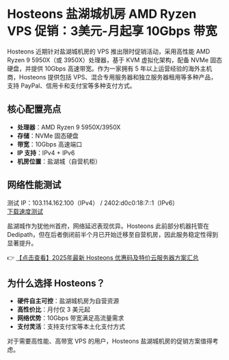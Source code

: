 # Hosteons 盐湖城机房 AMD Ryzen VPS 促销：3美元-月起享 10Gbps 带宽

Hosteons 近期针对盐湖城机房的 VPS 推出限时促销活动，采用高性能 AMD Ryzen 9 5950X（或 3950X）处理器，基于 KVM 虚拟化架构，配备 NVMe 固态硬盘，并提供 10Gbps 高速带宽。作为一家拥有 5 年以上运营经验的海外主机商，Hosteons 提供包括 VPS、混合专用服务器和独立服务器租用等多种产品，支持 PayPal、信用卡和支付宝等多种支付方式。

## 核心配置亮点
- **处理器**：AMD Ryzen 9 5950X/3950X
- **存储**：NVMe 固态硬盘
- **带宽**：10Gbps 高速端口
- **IP 支持**：IPv4 + IPv6
- **机房位置**：盐湖城（自营机柜）

## 网络性能测试
测试 IP：103.114.162.100（IPv4） / 2402:d0c0:18:7::1（IPv6）  
[下载速度测试](https://bit.ly/hosteons)

盐湖城作为犹他州首府，网络延迟表现优异。Hosteons 此前部分机器托管在 Dedipath，但在后者倒闭前半个月已开始迁移至自营机房，因此服务稳定性得到显著提升。

👉 [【点击查看】2025年最新 Hosteons 优惠码及特价云服务器方案汇总](https://bit.ly/hosteons)

## 为什么选择 Hosteons？
- **硬件自主可控**：盐湖城机房为自营资源
- **高性价比**：月付仅 3 美元起
- **网络优势**：10Gbps 带宽满足高流量需求
- **支付灵活**：支持支付宝等本土化支付方式

对于需要高性能、高带宽 VPS 的用户，Hosteons 盐湖城机房的促销方案值得考虑。